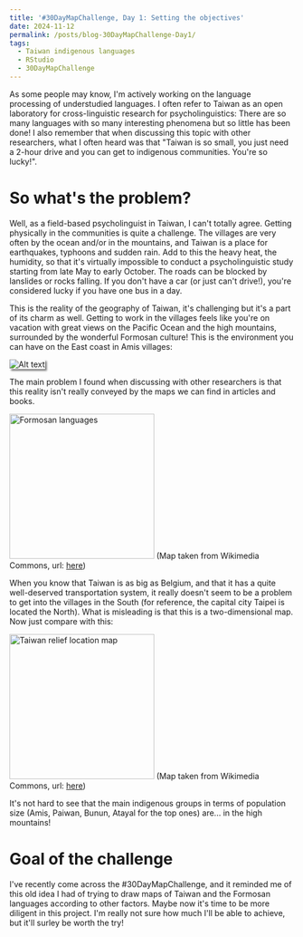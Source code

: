 ```yaml
---
title: '#30DayMapChallenge, Day 1: Setting the objectives'
date: 2024-11-12
permalink: /posts/blog-30DayMapChallenge-Day1/
tags:
  - Taiwan indigenous languages
  - RStudio
  - 30DayMapChallenge
---
```


As some people may know, I'm actively working on the language processing of understudied languages. I often refer to Taiwan as an open laboratory for cross-linguistic research for psycholinguistics: There are so many languages with so many interesting phenomena but so little has been done! I also remember that when discussing this topic with other researchers, what I often heard was that "Taiwan is so small, you just need a 2-hour drive and you can get to indigenous communities. You're so lucky!".

So what's the problem?
=====

Well, as a field-based psycholinguist in Taiwan, I can't totally agree. Getting physically in the communities is quite a challenge. The villages are very often by the ocean and/or in the mountains, and Taiwan is a place for earthquakes, typhoons and sudden rain. Add to this the heavy heat, the humidity, so that it's virtually impossible to conduct a psycholinguistic study starting from late May to early October. The roads can be blocked by lanslides or rocks falling. If you don't have a car (or just can't drive!), you're considered lucky  if you have one bus in a day.

This is the reality of the geography of Taiwan, it's challenging but it's a part of its charm as well. Getting to work in the villages feels like you're on vacation with great views on the Pacific Ocean and the high mountains, surrounded by the wonderful Formosan culture! This is the environment you can have on the East coast in Amis villages:

<img src="https://aymeric-collart.github.io/images/TaiwanEastCoast.jpg" alt="Alt text" style="box-shadow: 3px 3px 3px gray;">

The main problem I found when discussing with other researchers is that this reality isn't really conveyed by the maps we can find in articles and books.

<a title="Kwamikagami at English Wikipedia, CC BY-SA 3.0 &lt;https://creativecommons.org/licenses/by-sa/3.0&gt;, via Wikimedia Commons" href="https://commons.wikimedia.org/wiki/File:Formosan_languages.png"><img width="256" alt="Formosan languages" src="https://upload.wikimedia.org/wikipedia/commons/thumb/f/f3/Formosan_languages.png/256px-Formosan_languages.png?20090111200951"></a>
(Map taken from Wikimedia Commons, url: <a href="https://commons.wikimedia.org/wiki/File:Formosan_languages.png">here</a>)

When you know that Taiwan is as big as Belgium, and that it has a quite well-deserved transportation system, it really doesn't seem to be a problem to get into the villages in the South (for reference, the capital city Taipei is located the North). What is misleading is that this is a two-dimensional map. Now just compare with this:

<a title="Ksiom, CC BY-SA 3.0 &lt;http://creativecommons.org/licenses/by-sa/3.0/&gt;, via Wikimedia Commons" href="https://commons.wikimedia.org/wiki/File:Taiwan_relief_location_map.png"><img width="256" alt="Taiwan relief location map" src="https://upload.wikimedia.org/wikipedia/commons/6/6e/Taiwan_relief_location_map.png?20081023181717"></a>
(Map taken from Wikimedia Commons, url: <a href="https://commons.wikimedia.org/wiki/File:Taiwan_relief_location_map.png">here</a>)

It's not hard to see that the main indigenous groups in terms of population size (Amis, Paiwan, Bunun, Atayal for the top ones) are... in the high mountains!

Goal of the challenge
==========
I've recently come across the #30DayMapChallenge, and it reminded me of this old idea I had of trying to draw maps of Taiwan and the Formosan languages according to other factors. Maybe now it's time to be more diligent in this project. I'm really not sure how much I'll be able to achieve, but it'll surley be worth the try!